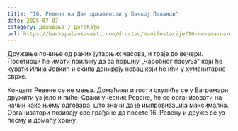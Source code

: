 ```yaml
---
title: "16. Ревена на Дан државности у Бачкој Паланци"
date: 2025-07-07
category: Дешавања / Догађаји
url: https://backapalankavesti.com/drustvo/manifestacije/16-revena-na-dan-drzavnosti-u-backoj-palanci/
---
```


Дружење почиње од раних јутарњих часова, и траје до вечери. Посетиоци ће имати прилику да за порцију „Чаробног пасуља“ који ће кувати Илија Јовкић и екипа донирају новац који ће ићи у хуманитарне сврхе.

Концепт Ревене се не мења. Домаћини и гости окупиће се у Багремари, дружити уз јело и пиће. Сваки учесник Ревене, ће се организовати на начин како њему одговара, што значи да је импровизација максимална. Организатори позивају све грађане да посете 16. Ревену и друже се уз песму и домаћу храну.
